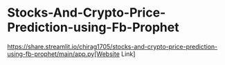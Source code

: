 # Stocks-And-Crypto-Price-Prediction-using-Fb-Prophet
https://share.streamlit.io/chirag1705/stocks-and-crypto-price-prediction-using-fb-prophet/main/app.py[Website Link]
